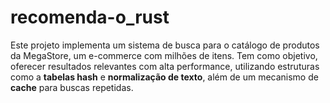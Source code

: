 # recomenda-o_rust
Este projeto implementa um sistema de busca para o catálogo de produtos da MegaStore, um e-commerce com milhões de itens. Tem como objetivo, oferecer resultados relevantes com alta performance, utilizando estruturas como a **tabelas hash** e **normalização de texto**, além de um mecanismo de **cache** para buscas repetidas.
